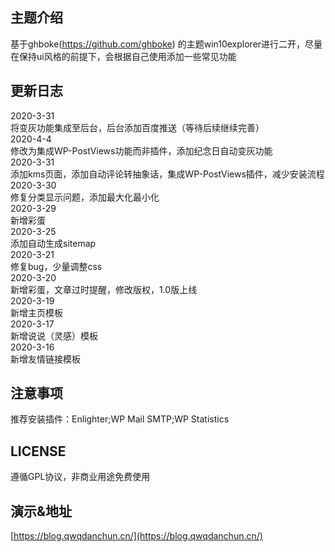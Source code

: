 ## 主题介绍 
基于ghboke(https://github.com/ghboke) 的主题win10explorer进行二开，尽量在保持ui风格的前提下，会根据自己使用添加一些常见功能
## 更新日志
2020-3-31  
将变灰功能集成至后台，后台添加百度推送（等待后续继续完善）  
2020-4-4  
修改为集成WP-PostViews功能而非插件，添加纪念日自动变灰功能  
2020-3-31  
添加kms页面，添加自动评论转抽象话，集成WP-PostViews插件，减少安装流程  
2020-3-30  
修复分类显示问题，添加最大化最小化  
2020-3-29  
新增彩蛋  
2020-3-25  
添加自动生成sitemap  
2020-3-21  
修复bug，少量调整css  
2020-3-20  
新增彩蛋，文章过时提醒，修改版权，1.0版上线  
2020-3-19  
新增主页模板  
2020-3-17  
新增说说（灵感）模板  
2020-3-16  
新增友情链接模板  
## 注意事项  
推荐安装插件：Enlighter;WP Mail SMTP;WP Statistics
## LICENSE  
遵循GPL协议，非商业用途免费使用  
## 演示&地址
[https://blog.qwqdanchun.cn/](https://blog.qwqdanchun.cn/)  